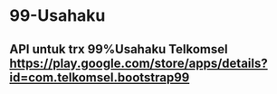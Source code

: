 # 99-Usahaku

## API untuk trx 99%Usahaku Telkomsel https://play.google.com/store/apps/details?id=com.telkomsel.bootstrap99

